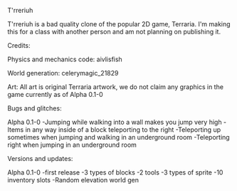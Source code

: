 T'rreriuh

T'rreriuh is a bad quality clone of the popular 2D game, Terraria. I'm making this for a class with another person and am not planning on publishing it.

Credits:

Physics and mechanics code: aivlisfish

World generation: celerymagic_21829

Art: All art is original Terraria artwork, we do not claim any graphics in the game currently as of Alpha 0.1-0

Bugs and glitches:

Alpha 0.1-0
-Jumping while walking into a wall makes you jump very high
-Items in any way inside of a block teleporting to the right
-Teleporting up sometimes when jumping and walking in an underground room
-Teleporting right when jumping in an underground room

Versions and updates:

Alpha 0.1-0
-first release
-3 types of blocks
-2 tools
-3 types of sprite
-10 inventory slots
-Random elevation world gen
